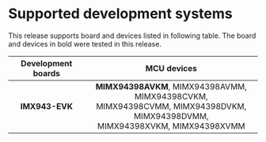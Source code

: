 # Supported development systems

This release supports board and devices listed in following table. The board and devices in bold were tested in this release.

|Development boards|MCU devices|
|:--:              |:--:       |
|**IMX943-EVK**|**MIMX94398AVKM**, MIMX94398AVMM, MIMX94398CVKM,<br> MIMX94398CVMM, MIMX94398DVKM, MIMX94398DVMM,<br> MIMX94398XVKM, MIMX94398XVMM|
